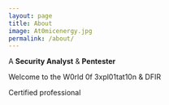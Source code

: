 ```yaml
---
layout: page
title: About
image: At0micenergy.jpg
permalink: /about/
---
```


A **Security Analyst** & **Pentester** 

Welcome to the W0rld 0f 3xpl01tat10n & DFIR 

<script src="https://www.hackthebox.eu/badge/427574"></script>

Certified professional 

<script type="text/javascript" async src="//cdn.credly.com/assets/utilities/embed.js"
    data-iframe-width="150"
    data-iframe-height="270"
    data-share-badge-id="60365972-a8d9-45bc-b2a9-298e00d4a941"
    data-share-badge-id="01d370ca-a8b8-4f8a-b8e1-0911e9cfacbb"
    data-share-badge-id="a882a8b0-1ce7-478b-8d6b-f1159e73f2e1"
    data-share-badge-id="67f266c9-08e6-45a1-aca4-63c1b0938497"
    data-share-badge-id="deed9690-ef73-458f-807d-82297ff26fb1"
    data-share-badge-host="https://www.credly.com">
</script>

